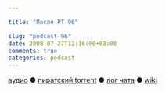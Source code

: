 ```yaml
---

title: "После РТ 96"

slug: "podcast-96"
date: 2008-07-27T12:16:00+03:00
comments: true
categories: podcast
---
```

[аудио](http://cdn.radio-t.com/rt96post.mp3) ● [пиратский torrent](http://pirates.radio-t.com/torrents/rt96post.mp3.torrent) ● [лог чата](http://chat.radio-t.com/logs/radio-t-96.html) ● [wiki](http://wiki.radio-t.com/%D0%9F%D0%BE%D1%81%D0%BB%D0%B5_%D0%A0%D0%A2_96)<audio src="http://cdn.radio-t.com/rt96post.mp3" preload="none">
